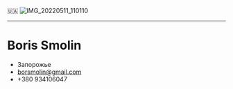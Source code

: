🇺🇦 
![IMG_20220511_110110](https://user-images.githubusercontent.com/105316196/167951595-becc2ca3-762a-4820-aeba-e679ac2ca604.jpg)
<hr />
   <h1> Boris Smolin </h1>


- Запорожье 
- borsmolin@gmail.com 
- +380 934106047



 







 
   


 
 










  

